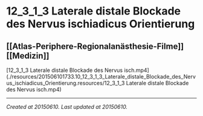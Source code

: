 # 12_3_1_3 Laterale distale Blockade des Nervus ischiadicus Orientierung
 [[Atlas-Periphere-Regionalanästhesie-Filme]] [[Medizin]] 
---



[12\_3\_1\_3 Laterale distale Blockade des Nervus isch.mp4](./resources/201506101733.10_12_3_1_3_Laterale_distale_Blockade_des_Nervus_ischiadicus_Orientierung.resources/12_3_1_3 Laterale distale Blockade des Nervus isch.mp4)

---

_Created at 20150610._
_Last updated at 20150610._



